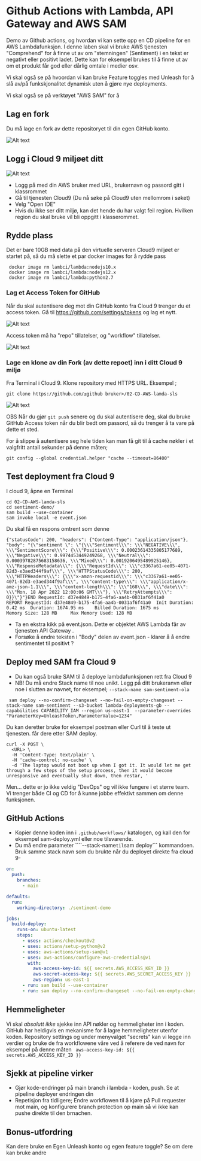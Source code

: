# Github Actions with Lambda, API Gateway and AWS SAM

Demo av Github actions, og hvordan vi kan sette opp en CD pipeline for en AWS Lambdafunksjon. I denne laben skal vi bruke 
AWS tjenesten "Comprehend" for å finne ut av om "stemningen" (Sentiment) i en tekst er negativt eller positivt 
ladet. Dette kan for eksempel brukes til å finne ut av om et produkt får god eller dårlig omtale i medier osv. 

Vi skal også se på hvoordan vi kan bruke Feature toggles med Unleash for å slå av/på funkskjonalitet dynamisk 
uten å gjøre nye deployments. 

Vi skal også se på verktøyet "AWS SAM" for å 

## Lag en fork

Du må lage en fork av dette repositoryet til din egen GitHub konto.

![Alt text](img/fork.png  "a title")

## Logg i Cloud 9 miljøet ditt 

![Alt text](img/aws_login.png  "a title")

* Logg på med din AWS bruker med URL, brukernavn og passord gitt i klassrommet
* Gå til tjenesten Cloud9 (Du nå søke på Cloud9 uten mellomrom i søket) 
* Velg "Open IDE" 
* Hvis du ikke ser ditt miljø, kan det hende du har valgt feil region. Hvilken region du skal bruke vil bli oppgitt i klasserommet.

## Rydde plass

Det er bare 10GB med data på den virtuelle serveren Cloud9 miljøet er startet på, så du må slette et par docker images for å rydde
pass 

```shell
 docker image rm lambci/lambda:nodejs10.x
 docker image rm lambci/lambda:nodejs12.x
 docker image rm lambci/lambda:python2.7
```

### Lag et Access Token for GitHub

Når du skal autentisere deg mot din GitHub konto fra Cloud 9 trenger du et access token.  Gå til  https://github.com/settings/tokens og lag et nytt.

![Alt text](img/generate.png  "a title")

Access token må ha "repo" tillatelser, og "workflow" tillatelser.

![Alt text](img/new_token.png  "a title")

### Lage en klone av din Fork (av dette repoet) inn i ditt Cloud 9 miljø

Fra Terminal i Cloud 9. Klone repository med HTTPS URL. Eksempel ; 

```
git clone https://github.com/≤github bruker>/02-CD-AWS-lamda-sls
```

![Alt text](img/clone.png  "a title")

OBS Når du gjør ```git push``` senere og du skal autentisere deg, skal du bruke GitHub Access token når du blir bedt om passord, 
så du trenger å ta vare på dette et sted. 

For å slippe å autentisere seg hele tiden kan man få git til å cache nøkler i et valgfritt
antall sekunder på denne måten;

```shell
git config --global credential.helper "cache --timeout=86400"
```

## Test deployment fra Cloud 9

I cloud 9, åpne en Terminal

```shell
cd 02-CD-AWS-lamda-sls
cd sentiment-demo/
sam build --use-container
sam invoke local -e event.json 
```

Du skal få en respons omtrent som denne 
```
{"statusCode": 200, "headers": {"Content-Type": "application/json"}, "body": "{\"sentiment \": \"{\\\"Sentiment\\\": \\\"NEGATIVE\\\", \\\"SentimentScore\\\": {\\\"Positive\\\": 0.00023614335805177689, \\\"Negative\\\": 0.9974453449249268, \\\"Neutral\\\": 0.00039782875683158636, \\\"Mixed\\\": 0.0019206495489925146}, \\\"ResponseMetadata\\\": {\\\"RequestId\\\": \\\"c3367a61-ee05-4071-82d3-e3aed344f9af\\\", \\\"HTTPStatusCode\\\": 200, \\\"HTTPHeaders\\\": {\\\"x-amzn-requestid\\\": \\\"c3367a61-ee05-4071-82d3-e3aed344f9af\\\", \\\"content-type\\\": \\\"application/x-amz-json-1.1\\\", \\\"content-length\\\": \\\"168\\\", \\\"date\\\": \\\"Mon, 18 Apr 2022 12:00:06 GMT\\\"}, \\\"RetryAttempts\\\": 0}}\"}"}END RequestId: d37e4849-b175-4fa6-aa4b-0031af6f41a0
REPORT RequestId: d37e4849-b175-4fa6-aa4b-0031af6f41a0  Init Duration: 0.42 ms  Duration: 1674.95 ms    Billed Duration: 1675 ms        Memory Size: 128 MB     Max Memory Used: 128 MB
```

* Ta en ekstra kikk på event.json. Dette er objektet AWS Lambda får av tjenesten API Gateway .
* Forsøke å endre teksten i "Body" delen av event.json - klarer å å endre sentimentet til positivt ?

## Deploy med SAM fra Cloud 9

* Du kan også bruke SAM til å deploye lambdafunksjonen rett fra Cloud 9 
* NB! Du må endre Stack name til noe unikt. Legg på ditt brukeranvn eller noe i slutten av navnet, for eksempel; ```--stack-name sam-sentiment-ola```

```shell
 sam deploy --no-confirm-changeset --no-fail-on-empty-changeset --stack-name sam-sentiment --s3-bucket lambda-deployments-gb --capabilities CAPABILITY_IAM --region us-east-1  --parameter-overrides "ParameterKey=UnleashToken,ParameterValue=1234"
```

Du kan deretter bruke for eksempel postman eller Curl til å teste ut tjenesten. <URL> får dere etter SAM deploy. 

```shell
curl -X POST \
  <URL> \
  -H 'Content-Type: text/plain' \
  -H 'cache-control: no-cache' \
  -d 'The laptop would not boot up when I got it. It would let me get through a few steps of the setup process, then it would become unresponsive and eventually shut down, then restar, '
```

Men... dette er jo ikke veldig "DevOps" og vil ikke fungere i et større team. Vi trenger både CI og CD for å kunne jobbe 
effektivt sammen om denne funksjonen.

## GitHub Actions

* Kopier denne koden inn i  ```.github/workflows/``` katalogen, og kall den for eksempel sam-deploy.yml eller noe tilsvarende.
* Du må endre parameter ````--stack-name``` til ```sam deploy``` kommandoen. Bruk samme stack navn som du brukte når du deployet direkte fra cloud 9-

```yaml
on:
  push:
    branches:
      - main

defaults:
  run:
    working-directory: ./sentiment-demo

jobs:
  build-deploy:
    runs-on: ubuntu-latest
    steps:
      - uses: actions/checkout@v2
      - uses: actions/setup-python@v2
      - uses: aws-actions/setup-sam@v1
      - uses: aws-actions/configure-aws-credentials@v1
        with:
          aws-access-key-id: ${{ secrets.AWS_ACCESS_KEY_ID }}
          aws-secret-access-key: ${{ secrets.AWS_SECRET_ACCESS_KEY }}
          aws-region: us-east-1
      - run: sam build --use-container
      - run: sam deploy --no-confirm-changeset --no-fail-on-empty-changeset --stack-name sam-sentiment --s3-bucket lambda-deployments-gb --capabilities CAPABILITY_IAM --region us-east-1  --parameter-overrides "ParameterKey=UnleashToken,ParameterValue=${{ secrets.UNLEASH_TOKEN }}"
 ```

## Hemmeligheter

Vi skal _absolutt ikke_ sjekke inn API nøkler og hemmeligheter inn i koden. GitHub har heldigvis en mekanisme for å lagre hemmeligheter utenfor koden. 
Repository settings og under menyvalget "secrets" kan vi legge inn verdier og bruke de fra workflowene våre ved å referere de ved navn for eksempel på denne måten
``` aws-access-key-id: ${{ secrets.AWS_ACCESS_KEY_ID }}```

## Sjekk at pipeline virker

* Gjør kode-endringer på main branch i lambda - koden, push. Se at pipeline deployer endringen din 
* Repetisjon fra tidligere; Endre workflowen til å kjøre på Pull requester mot main, og konfigurere branch protection op main så vi ikke kan pushe direkte til den brnachen.

## Bonus-utfordring 
Kan dere bruke en Egen Unleash konto og egen feature toggle? 
Se om dere kan bruke andre 